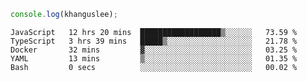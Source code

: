 ```js
console.log(khanguslee);
```

<!--START_SECTION:waka-->

```text
JavaScript   12 hrs 20 mins  ██████████████████▒░░░░░░   73.59 %
TypeScript   3 hrs 39 mins   █████▒░░░░░░░░░░░░░░░░░░░   21.78 %
Docker       32 mins         ▓░░░░░░░░░░░░░░░░░░░░░░░░   03.25 %
YAML         13 mins         ▒░░░░░░░░░░░░░░░░░░░░░░░░   01.35 %
Bash         0 secs          ░░░░░░░░░░░░░░░░░░░░░░░░░   00.02 %
```

<!--END_SECTION:waka-->

<!--
**khanguslee/khanguslee** is a ✨ _special_ ✨ repository because its `README.md` (this file) appears on your GitHub profile.

Here are some ideas to get you started:

- 🔭 I’m currently working on ...
- 🌱 I’m currently learning ...
- 👯 I’m looking to collaborate on ...
- 🤔 I’m looking for help with ...
- 💬 Ask me about ...
- 📫 How to reach me: ...
- 😄 Pronouns: ...
- ⚡ Fun fact: ...
-->
